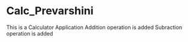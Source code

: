 # Calc_Prevarshini
This is a Calculator Application
Addition operation is added
Subraction operation is added
